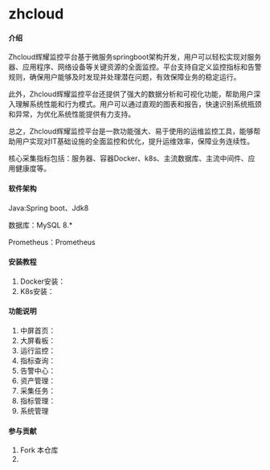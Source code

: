# zhcloud

#### 介绍

Zhcloud辉耀监控平台基于微服务springboot架构开发，用户可以轻松实现对服务器、应用程序、网络设备等关键资源的全面监控。平台支持自定义监控指标和告警规则，确保用户能够及时发现并处理潜在问题，有效保障业务的稳定运行。

此外，Zhcloud辉耀监控平台还提供了强大的数据分析和可视化功能，帮助用户深入理解系统性能和行为模式。用户可以通过直观的图表和报告，快速识别系统瓶颈和异常，为优化系统性能提供有力支持。

总之，Zhcloud辉耀监控平台是一款功能强大、易于使用的运维监控工具，能够帮助用户实现对IT基础设施的全面监控和优化，提升运维效率，保障业务连续性。

核心采集指标包括：服务器、容器Docker、k8s、主流数据库、主流中间件、应用健康度等。

#### 软件架构

Java:Spring boot、Jdk8

数据库：MySQL 8.*

Prometheus：Prometheus 

#### 安装教程

1. Docker安装：
2. K8s安装：

#### 功能说明

1. 中屏首页：
2. 大屏看板：
3. 运行监控：
4. 指标查询：
5. 告警中心：
6. 资产管理：
7. 采集任务：
8. 指标管理：
9. 系统管理

#### 参与贡献

1. Fork 本仓库
2.
